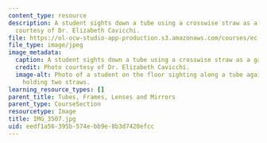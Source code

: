 ```yaml
---
content_type: resource
description: A student sights down a tube using a crosswise straw as a gauge. Photo
  courtesy of Dr. Elizabeth Cavicchi.
file: https://ol-ocw-studio-app-production.s3.amazonaws.com/courses/ec-050-recreate-experiments-from-history-inform-the-future-from-the-past-galileo-january-iap-2010/eedf1a56395b574ebb9e8b3d7420efcc_IMG_3507.jpg
file_type: image/jpeg
image_metadata:
  caption: A student sights down a tube using a crosswise straw as a gauge.
  credit: Photo courtesy of Dr. Elizabeth Cavicchi.
  image-alt: Photo of a student on the floor sighting along a tube against which she's
    holding two straws.
learning_resource_types: []
parent_title: Tubes, Frames, Lenses and Mirrors
parent_type: CourseSection
resourcetype: Image
title: IMG_3507.jpg
uid: eedf1a56-395b-574e-bb9e-8b3d7420efcc
---
```

